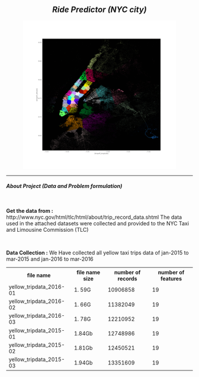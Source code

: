 <h2 align= "center"><em>Ride Predictor (NYC city)</em></h2>

<div align="center">
  <img height="400" src="https://github.com/shreyjain99/RidePredictor/blob/main/src%20files/New_york.gif"/>
</div>

<hr width="100%" size="2">

<h4 align= "left"><em>About Project (Data and Problem formulation)</em></h4>

<br>
<p>
<strong>Get the data from :</strong> http://www.nyc.gov/html/tlc/html/about/trip_record_data.shtml
The data used in the attached datasets were collected and provided to the NYC Taxi and Limousine Commission (TLC) 
</p>
<br>
<p>
<strong>Data Collection :</strong>
We Have collected all yellow taxi trips data of jan-2015 to mar-2015 and jan-2016 to mar-2016
</p>
<table>
<tr>
<th> file name </th>
<th> file name size</th>
<th> number of records </th>
<th> number of features </th>
</tr>
<tr>
<td> yellow_tripdata_2016-01 </td>
<td> 1. 59G </td>
<td> 10906858 </td>
<td> 19 </td>
</tr>
<tr>
<td> yellow_tripdata_2016-02 </td>
<td> 1. 66G </td>
<td> 11382049 </td>
<td> 19 </td>
</tr>
<tr>
<td> yellow_tripdata_2016-03 </td>
<td> 1. 78G </td>
<td> 12210952 </td>
<td> 19 </td>
</tr>
<tr>
<td> yellow_tripdata_2015-01 </td>
<td> 1.84Gb </td>
<td> 12748986 </td>
<td> 19 </td>
</tr>
<tr>
<td> yellow_tripdata_2015-02 </td>
<td> 1.81Gb </td>
<td> 12450521 </td>
<td> 19 </td>
</tr>
<tr>
<td> yellow_tripdata_2015-03 </td>
<td> 1.94Gb </td>
<td> 13351609 </td>
<td> 19 </td>
</tr>
</table>
